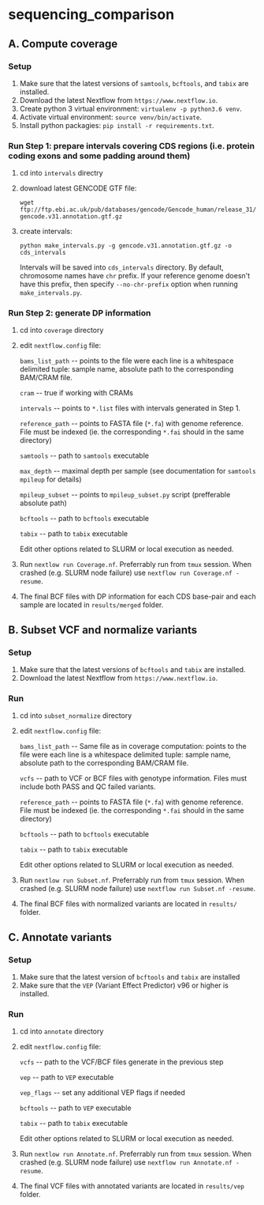 # sequencing_comparison

## A. Compute coverage

### Setup

1. Make sure that the latest versions of `samtools`, `bcftools`, and `tabix` are installed.
2. Download the latest Nextflow from `https://www.nextflow.io`.
3. Create python 3 virtual environment: `virtualenv -p python3.6 venv`.
4. Activate virtual environment: `source venv/bin/activate`.
5. Install python packagies: `pip install -r requirements.txt`.


### Run Step 1: prepare intervals covering CDS regions (i.e. protein coding exons and some padding around them)

1. cd into `intervals` directry
2. download latest GENCODE GTF file:
  
   `wget ftp://ftp.ebi.ac.uk/pub/databases/gencode/Gencode_human/release_31/gencode.v31.annotation.gtf.gz`

3. create intervals:
  
   `python make_intervals.py -g gencode.v31.annotation.gtf.gz -o cds_intervals`
  
   Intervals will be saved into `cds_intervals` directory. By default, chromosome names have `chr` prefix. If your reference genome doesn't have this prefix, then specify `--no-chr-prefix` option when running `make_intervals.py`.
   
### Run Step 2: generate DP information

1. cd into `coverage` directory
2. edit `nextflow.config` file:
   
   `bams_list_path` -- points to the file were each line is a whitespace delimited tuple: sample name, absolute path to  the corresponding BAM/CRAM file.
   
   `cram` -- true if working with CRAMs
   
   `intervals` -- points to `*.list` files with intervals generated in Step 1.
   
   `reference_path` -- points to FASTA file (`*.fa`) with genome reference. File must be indexed (ie. the corresponding `*.fai` should in the same directory)
   
   `samtools` -- path to `samtools` executable
   
   `max_depth` -- maximal depth per sample (see documentation for `samtools mpileup` for details)
   
   `mpileup_subset` -- points to `mpileup_subset.py` script (prefferable absolute path)
   
   `bcftools` -- path to `bcftools` executable
   
   `tabix` -- path to `tabix` executable
   
   Edit other options related to SLURM or local execution as needed.
   
3. Run `nextlow run Coverage.nf`. Preferrably run from `tmux` session. When crashed (e.g. SLURM node failure) use `nextflow run Coverage.nf -resume`.

4. The final BCF files with DP information for each CDS base-pair and each sample are located in `results/merged` folder.

## B. Subset VCF and normalize variants

### Setup

1. Make sure that the latest versions of `bcftools` and `tabix` are installed.
2. Download the latest Nextflow from `https://www.nextflow.io`.

### Run

1. cd into `subset_normalize` directory
2. edit `nextflow.config` file:
   
   `bams_list_path` -- Same file as in coverage computation: points to the file were each line is a whitespace delimited tuple: sample name, absolute path to  the corresponding BAM/CRAM file.
   
   `vcfs` -- path to VCF or BCF files with genotype information. Files must include both PASS and QC failed variants.
   
   `reference_path` -- points to FASTA file (`*.fa`) with genome reference. File must be indexed (ie. the corresponding `*.fai` should in the same directory)
   
   `bcftools` -- path to `bcftools` executable
   
   `tabix` -- path to `tabix` executable
   
   Edit other options related to SLURM or local execution as needed.
   
3. Run `nextlow run Subset.nf`. Preferrably run from `tmux` session. When crashed (e.g. SLURM node failure) use `nextflow run Subset.nf -resume`.

4. The final BCF files with normalized variants are located in `results/` folder.

## C. Annotate variants

### Setup

1. Make sure that the latest version of `bcftools` and `tabix` are installed
2. Make sure that the `VEP` (Variant Effect Predictor) v96 or higher is installed.

### Run

1. cd into `annotate` directory
2. edit `nextflow.config` file:

   `vcfs` -- path to the VCF/BCF files generate in the previous step
   
   `vep` -- path to `VEP` executable
   
   `vep_flags` -- set any additional VEP flags if needed
   
   `bcftools` -- path to `VEP` executable
   
   `tabix` -- path to `tabix` executable

   Edit other options related to SLURM or local execution as needed.
   
3. Run `nextlow run Annotate.nf`. Preferrably run from `tmux` session. When crashed (e.g. SLURM node failure) use `nextflow run Annotate.nf -resume`.

4. The final VCF files with annotated variants are located in `results/vep` folder.

